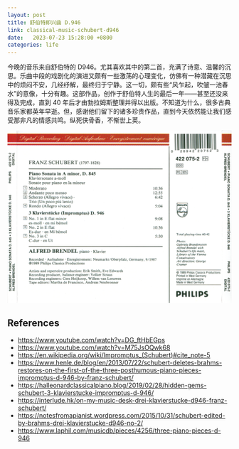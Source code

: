 ```yaml
---
layout: post
title: 舒伯特即兴曲 D.946
link: classical-music-schubert-d946
date:   2023-07-23 15:28:00 +0800
categories: life
---
```


今晚的音乐来自舒伯特的 D946。尤其喜欢其中的第二首，充满了诗意、温馨的沉思。乐曲中段的戏剧化的演进又颇有一些激荡的心理变化，仿佛有一种潜藏在沉思中的烦闷不安，几经纾解，最终归于宁静。这一切，颇有些“风乍起，吹皱一池春水”的意像，十分有趣。这部作品，创作于舒伯特人生的最后一年——甚至还没来得及完成，直到 40 年后才由勃拉姆斯整理并得以出版。不知道为什么，很多古典音乐家都英年早逝。但，感谢他们留下的诸多珍贵作品，直到今天依然能让我们感受那非凡的情感共鸣。纵死侠骨香，不惭世上英。

![](/img/2023-07-23/Schubert_Piano_Musics_by_Brendel_cd4_back.jpg)

## References

- <https://www.youtube.com/watch?v=DG_ftHbEGps>
- <https://www.youtube.com/watch?v=M75JsOQwk68>
- <https://en.wikipedia.org/wiki/Impromptus_(Schubert)#cite_note-5>
- <https://www.henle.de/blog/en/2013/07/22/schubert-deletes-brahms-restores-on-the-first-of-the-three-posthumous-piano-pieces-impromptus-d-946-by-franz-schubert/>
- <https://halleonardclassicalpiano.blog/2019/02/28/hidden-gems-schubert-3-klavierstucke-impromptus-d-946/>
- <https://interlude.hk/on-my-music-desk-drei-klavierstucke-d946-franz-schubert/>
- <https://notesfromapianist.wordpress.com/2015/10/31/schubert-edited-by-brahms-drei-klavierstucke-d946-no-2/>
- <https://www.laphil.com/musicdb/pieces/4256/three-piano-pieces-d-946>
